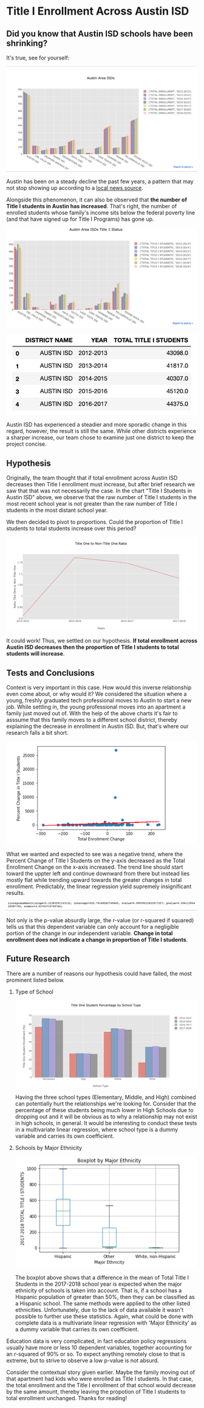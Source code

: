 # Title I Enrollment Across Austin ISD

## Did you know that Austin ISD schools have been shrinking?

It's true, see for yourself:

![Enrollment by School District](/images/SchoolDistrictEnrollment.png)

Austin has been on a steady decline the past few years, a pattern that may not stop showing up according to a [local news source](https://www.statesman.com/news/20190107/aisd-enrollment-projected-to-drop-by-7200-students-by-2028).

Alongside this phenomenon, it can also be observed that __the number of Title I students in Austin has increased__. That's right, the number of enrolled students whose family's income sits below the federal poverty line (and that have signed up for Title I Programs) has gone up.

![Title I Students by School District](images/AustinTitleChart.png)

![Title I Students in Austin ISD](images/AustinTitleEnrollment.png)

Austin ISD has experienced a steadier and more sporadic change in this regard, however, the result is still the same. While other districts experience a sharper increase, our team chose to examine just one district to keep the project concise.


## Hypothesis

Originally, the team thought that if total enrollment across Austin ISD decreases then Title I enrollment must increase, but after brief research we saw that that was not necessarily the case. In the chart "Title I Students in Austin ISD" above, we observe that the raw number of Title I students in the most recent school year is not greater than the raw number of Title I students in the most distant school year.

We then decided to pivot to proportions. Could the proportion of Title I students to total students increase over this period?

![Title I Students to Non Title I Students Ratio](images/TitleRatio.png)

It could work! Thus, we settled on our hypothesis. __If total enrollment across Austin ISD decreases then the proportion of Title I students to total students will increase__.


## Tests and Conclusions

Context is very important in this case. How would this inverse relationship even come about, or why would it? We considered the situation where a young, freshly graduated tech professional moves to Austin to start a new job. While settling in, the young professional moves into an apartment a family just moved out of. With the help of the above charts it's fair to asssume that this family moves to a different school district, thereby explaining the decrease in enrollment in Austin ISD. But, that's where our research falls a bit short.

![Percent Change in Title I Students by Total Enrollment Change](images/BeginningEnd.png)

What we wanted and expected to see was a negative trend, where the Percent Change of Title I Students on the y-axis decreased as the Total Enrollment Change on the x-axis increased. The trend line should start toward the uppter left and continue downward from there but instead lies mostly flat while trending upward towards the greater changes in total enrollment. Predictably, the linear regression yield supremely insignificant results.

![Linear Regression](images/LinRegress.png)

Not only is the p-value absurdly large, the r-value (or r-squared if squared) tells us that this dependent variable can only account for a negligible portion of the change in our independent variable. __Change in total enrollment does not indicate a change in proportion of Title I students__.


## Future Research

There are a number of reasons our hypothesis could have failed, the most prominent listed below.

1. Type of School

    ![Title One Student Percentage by School Type](images/SchoolType.png)

    Having the three school types (Elementary, Middle, and High) combined can potentially hurt the relationships we're looking for. Consider that the percentage of these students being much lower in High Schools due to dropping out and it will be obvious as to why a relationship may not exist in high schools, in general. It would be interesting to conduct these tests in a multivariate linear regression, where school type is a dummy variable and carries its own coefficient.

2. Schools by Major Ethnicity

    ![2017-2018 Total Title I Students by Major Ethnicity](images/Ethnicity.png)

    The boxplot above shows that a difference in the mean of Total Title I Students in the 2017-2018 school year is expected when the major ethnicity of schools is taken into account. That is, if a school has a Hispanic population of greater than 50%, then they can be classified as a Hispanic school. The same methods were applied to the other listed ethnicities. Unfortunately, due to the lack of data available it wasn't possible to further use these statistics. Again, what could be done with complete data is a multivariate linear regression with 'Major Ethnicity' as a dummy variable that carries its own coefficient.

Education data is very complicated, in fact education policy regressions usually have more or less 10 dependent variables, together accounting for an r-squared of 90% or so. To expect anything remotely close to that is extreme, but to strive to observe a low p-value is not absurd.

Consider the contextual story given earlier. Maybe the family moving out of that apartment had kids who were enrolled as Title I students. In that case, the total enrollment and the Title I enrollment of that school would decrease by the same amount, thereby leaving the propotion of Title I students to total enrollment unchanged. Thanks for reading!